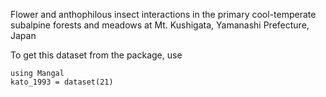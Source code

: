 Flower and anthophilous insect interactions in the primary cool-temperate subalpine forests and meadows at Mt. Kushigata, Yamanashi Prefecture, Japan

To get this dataset from the package, use

    using Mangal
    kato_1993 = dataset(21)

